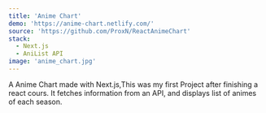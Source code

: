 ```yaml
---
title: 'Anime Chart'
demo: 'https://anime-chart.netlify.com/'
source: 'https://github.com/ProxN/ReactAnimeChart'
stack:
  - Next.js
  - AniList API
image: 'anime_chart.jpg'
---
```


A Anime Chart made with Next.js,This was my first Project after finishing a react cours. It fetches information from an API, and displays list of animes of each season.
